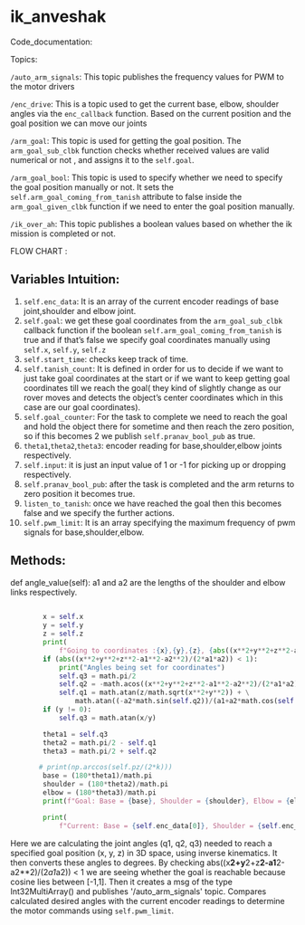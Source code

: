 # ik_anveshak
Code_documentation:

Topics:

```/auto_arm_signals```:
This topic publishes the frequency values for PWM to the motor drivers

```/enc_drive```:
      This is a topic used to get the current base, elbow, shoulder angles via the  ```enc_callback```  function. Based on the current position and the goal position we can move our joints

```/arm_goal```:
This topic is used for getting the goal position. The ```arm_goal_sub_clbk``` function checks whether received values are valid numerical or not , and assigns it to the ```self.goal```.

```/arm_goal_bool```:
This topic is used to specify whether we need to specify the goal position manually or not. It sets the  ```self.arm_goal_coming_from_tanish``` attribute to false inside the  ```arm_goal_given_clbk``` function if we need to enter the goal position manually.

```/ik_over_ah```:
This topic publishes a boolean values based on whether the ik mission is completed or not.




FLOW CHART :














## Variables Intuition:

1. ```self.enc_data```: It is an array of the current encoder readings of base joint,shoulder and elbow joint.
2. ```self.goal```: we get these goal coordinates from the ```arm_goal_sub_clbk``` callback function if the boolean ```self.arm_goal_coming_from_tanish``` is true and if that’s false we specify goal coordinates manually using ```self.x```, ```self.y```, ```self.z```
3. ```self.start_time```: checks keep track of time.
4. ```self.tanish_count```: It is defined in order for us to decide if we want to just take goal coordinates at the start or if we want to keep getting goal coordinates till we reach the goal( they kind of slightly change as our rover moves and detects the object’s center coordinates which in this case are our goal coordinates).
5. ```self.goal_counter```: For the task to complete we need to reach the goal and hold the object there for sometime and then reach the zero position, so if this becomes 2 we publish ```self.pranav_bool_pub``` as true.
6. ```theta1```,```theta2```,```theta3```: encoder reading for base,shoulder,elbow joints respectively.
7. ```self.input```: it is just an input value of 1 or -1 for picking up or dropping respectively.
8. ```self.pranav_bool_pub```: after the task is completed and the arm returns to zero position it becomes true.
9. ```listen_to_tanish```: once we have reached the goal then this becomes false and we specify the further actions.
10. ```self.pwm_limit```: It is an array specifying the maximum frequency of pwm signals for base,shoulder,elbow.













## Methods:
   def angle_value(self):
a1 and a2 are the lengths of the shoulder and elbow links respectively.
```python
    
        x = self.x
        y = self.y
        z = self.z
        print(
            f"Going to coordinates :{x},{y},{z}, {abs((x**2+y**2+z**2-a1**2-a2**2)/(2*a1*a2))}")
        if (abs((x**2+y**2+z**2-a1**2-a2**2)/(2*a1*a2)) < 1):
            print("Angles being set for coordinates")
            self.q3 = math.pi/2
            self.q2 = -math.acos((x**2+y**2+z**2-a1**2-a2**2)/(2*a1*a2))
            self.q1 = math.atan(z/math.sqrt(x**2+y**2)) + \
                math.atan((-a2*math.sin(self.q2))/(a1+a2*math.cos(self.q2)))
        if (y != 0):
            self.q3 = math.atan(x/y)

        theta1 = self.q3
        theta2 = math.pi/2 - self.q1
        theta3 = math.pi/2 + self.q2

       # print(np.arccos(self.pz/(2*k)))
        base = (180*theta1)/math.pi
        shoulder = (180*theta2)/math.pi
        elbow = (180*theta3)/math.pi
        print(f"Goal: Base = {base}, Shoulder = {shoulder}, Elbow = {elbow}")

        print(
            f"Current: Base = {self.enc_data[0]}, Shoulder = {self.enc_data[1]}, Elbow = {self.enc_data[2]}")
```
Here we are calculating the joint angles (q1, q2, q3) needed to reach a specified goal position (x, y, z) in 3D space, using inverse kinematics. It then converts these angles to degrees.
By checking abs((x**2+y**2+z**2-a1**2-a2**2)/(2*a1*a2)) < 1 we are seeing whether the goal is reachable because cosine lies between [-1,1].
Then it creates a msg of the type Int32MultiArray() and publishes '/auto_arm_signals' topic.
 Compares calculated desired angles with the current encoder readings to determine the motor commands using ```self.pwm_limit```.


